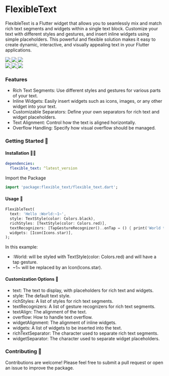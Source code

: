 # FlexibleText

FlexibleText is a Flutter widget that allows you to seamlessly mix and match rich text segments and widgets within a single text block. Customize your text with different styles and gestures, and insert inline widgets using simple placeholders. This powerful and flexible solution makes it easy to create dynamic, interactive, and visually appealing text in your Flutter applications.

<a href="https://pub.dev/packages/flexible_text" target="_blank">
    <img src="https://img.shields.io/pub/v/flexible_text.svg?style=for-the-badge&label=pub&logo=dart"/> 
</a>
<a href="https://github.com/rkishan516/flexible_text/tree/main/LICENSE" target="_blank">
  <img src="https://img.shields.io/github/license/rkishan516/flexible_text.svg?style=for-the-badge&color=purple"/> 
</a>
<a href="https://github.com/rkishan516/flexible_text/stargazers" target="_blank">
  <img src="https://img.shields.io/github/stars/rkishan516/flexible_text.svg?style=for-the-badge&label=GitHub Stars&color=gold"/>
</a>
<br/>
<a href="https://pub.dev/packages/flexible_text/score" target="_blank">
  <img src="https://img.shields.io/pub/likes/flexible_text.svg?style=for-the-badge&color=1e7b34&label=likes&labelColor=black"/>
  <img src="https://img.shields.io/pub/points/flexible_text?style=for-the-badge&color=0056b3&label=Points&labelColor=black"/>
  <img src="https://img.shields.io/pub/popularity/flexible_text.svg?style=for-the-badge&color=c05600&label=Popularity&labelColor=black"/>
</a>

### Features

- Rich Text Segments: Use different styles and gestures for various parts of your text.
- Inline Widgets: Easily insert widgets such as icons, images, or any other widget into your text.
- Customizable Separators: Define your own separators for rich text and widget placeholders.
- Text Alignment: Control how the text is aligned horizontally.
- Overflow Handling: Specify how visual overflow should be managed.

### Getting Started 🚀

#### Installation 🧑‍💻

```yaml
dependencies:
  flexible_text: ^latest_version
```

Import the Package

```dart
import 'package:flexible_text/flexible_text.dart';
```

#### Usage 📝

```dart
FlexibleText(
  text: 'Hello :World:~1~',
  style: TextStyle(color: Colors.black),
  richStyles: [TextStyle(color: Colors.red)],
  textRecognizers: [TapGestureRecognizer()..onTap = () { print('World tapped'); }],
  widgets: [Icon(Icons.star)],
);
```

In this example:

- :World: will be styled with TextStyle(color: Colors.red) and will have a tap gesture.
- \~1\~ will be replaced by an Icon(Icons.star).

#### Customization Options 🎨

- text: The text to display, with placeholders for rich text and widgets.
- style: The default text style.
- richStyles: A list of styles for rich text segments.
- textRecognizers: A list of gesture recognizers for rich text segments.
- textAlign: The alignment of the text.
- overflow: How to handle text overflow.
- widgetAlignment: The alignment of inline widgets.
- widgets: A list of widgets to be inserted into the text.
- richTextSeparator: The character used to separate rich text segments.
- widgetSeparator: The character used to separate widget placeholders.

### Contributing 👨

Contributions are welcome! Please feel free to submit a pull request or open an issue to improve the package.
